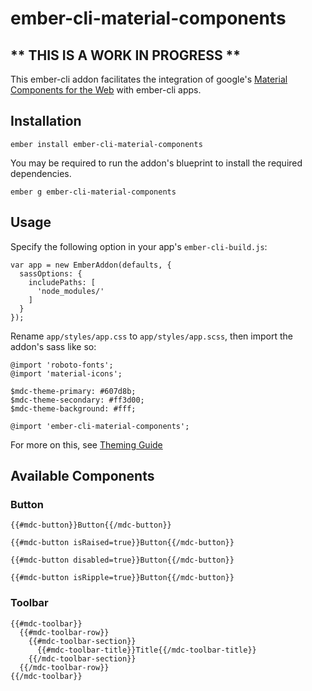 # ember-cli-material-components

## ** THIS IS A WORK IN PROGRESS **

This ember-cli addon facilitates the integration of google's [Material Components for the Web](https://material.io/components/web/catalog/) with ember-cli apps.

## Installation
```
ember install ember-cli-material-components
```
You may be required to run the addon's blueprint to install the required dependencies.

```
ember g ember-cli-material-components
```

## Usage 
Specify the following option in your app's `ember-cli-build.js`:

```
var app = new EmberAddon(defaults, {
  sassOptions: {
    includePaths: [
      'node_modules/'
    ]
  }
});
```
Rename `app/styles/app.css` to `app/styles/app.scss`, then import the addon's sass like so:

```
@import 'roboto-fonts';
@import 'material-icons';

$mdc-theme-primary: #607d8b;
$mdc-theme-secondary: #ff3d00;
$mdc-theme-background: #fff;

@import 'ember-cli-material-components';
```

For more on this, see [Theming Guide](https://material.io/components/web/docs/theming/)

## Available Components

### Button

```
{{#mdc-button}}Button{{/mdc-button}}
```

```
{{#mdc-button isRaised=true}}Button{{/mdc-button}}
```

```
{{#mdc-button disabled=true}}Button{{/mdc-button}}
```

```
{{#mdc-button isRipple=true}}Button{{/mdc-button}}
```

### Toolbar

```
{{#mdc-toolbar}}
  {{#mdc-toolbar-row}}
    {{#mdc-toolbar-section}}
      {{#mdc-toolbar-title}}Title{{/mdc-toolbar-title}}
    {{/mdc-toolbar-section}}
  {{/mdc-toolbar-row}}
{{/mdc-toolbar}}
```
